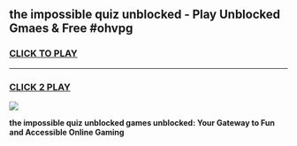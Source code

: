 
## the impossible quiz unblocked - Play Unblocked Gmaes & Free #ohvpg
<h3>
<a href="https://news.freeplayer.one?title=the_impossible_quiz_unblocked&ref=24F">CLICK TO PLAY</a></h3>
<hr>

<h3>
<a href="https://news.freeplayer.one?title=the_impossible_quiz_unblocked&ref=24F">CLICK 2 PLAY</a>
  
</h3>

<a href="https://news.freeplayer.one?title=the_impossible_quiz_unblocked&ref=24F/"><img src="https://clearcache.store/games.png"></a>


**the impossible quiz unblocked games unblocked: Your Gateway to Fun and Accessible Online Gaming**
